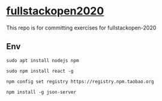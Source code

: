 # [fullstackopen2020](https://fullstackopen.com/)
This repo is for committing exercises for fullstackopen-2020

## Env

`sudo apt install nodejs npm`

`sudo npm install react -g`

`npm config set registry https://registry.npm.taobao.org`

`npm install -g json-server`
